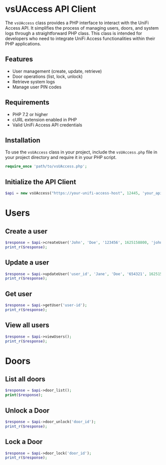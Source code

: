 # vsUAccess API Client

The `vsUAccess` class provides a PHP interface to interact with the UniFi Access API. It simplifies the process of managing users, doors, and system logs through a straightforward PHP class. This class is intended for developers who need to integrate UniFi Access functionalities within their PHP applications.

## Features

- User management (create, update, retrieve)
- Door operations (list, lock, unlock)
- Retrieve system logs
- Manage user PIN codes

## Requirements

- PHP 7.2 or higher
- cURL extension enabled in PHP
- Valid UniFi Access API credentials

## Installation

To use the `vsUAccess` class in your project, include the `vsUAccess.php` file in your project directory and require it in your PHP script.

```php
require_once 'path/to/vsUAccess.php';
```


## Initialize the API Client
```php
$api = new vsUAccess("https://your-unifi-access-host", 12445, 'your_api_token_here');
```


# Users
## Create a user
```php
$response = $api->createUser('John', 'Doe', '123456', 1625158800, 'john.doe@example.com');
print_r($response);
```

## Update a user
```php
$response = $api->updateUser('user_id', 'Jane', 'Doe', '654321', 1625158800, 'jane.doe@example.com');
print_r($response);
```

## Get user
```php
$response = $api->getUser('user-id');
print_r($response);
```

## View all users
```php
$response = $api->viewUsers();
print_r($response);
```


# Doors
## List all doors
```php
$response = $api->door_list();
print($response);
```

## Unlock a Door
```php
$response = $api->door_unlock('door_id');
print_r($response);
```

## Lock a Door
```php
$response = $api->door_lock('door_id');
print_r($response);
```

